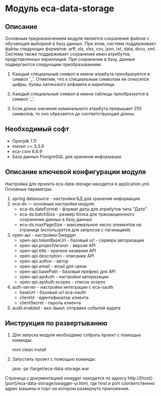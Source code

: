 Модуль eca-data-storage
========================================

Описание
----------------------------------------
   Основным предназначением модуля является сохранение файлов с обучающей выборкой в базу данных.
При этом, система поддерживает файлы следующих форматов: arff, xls, xlsx, csv, json, txt, data, docx, xml.
Система также поддерживает сохранение имен атрибутов, представленных кириллицей. При сохранении в базу,
данные подвергаются следующим преобразованиям:

1. Каждый специальный символ в имени атрибута преобразуется в символ '_'. Отметим, что
к специальным символам не относятся цифры, буквы латинского алфавита и кириллица.

2. Каждый специальный символ в имени таблицы преобразуется в символ '_'.

3. Если длина значения номинального атрибута превышает 255 символов, то оно обрезается
до соответствующей длины.

Необходимый софт
----------------------------------------
* Openjdk 1.11
* maven >= 3.3.9
* eca-core 6.8.9
* База данных PostgreSQL для хранения информации.

Описание ключевой конфигурации модуля
----------------------------------------
Настройки для проекта eca-data-storage находятся в application.yml. Основные параметры:
1) spring.datasource - настройки БД для хранения информации
2) eca-ds — основные настройки модуля:
   * eca-ds.dateFormat - формат даты для атрибутов типа "Дата"
   * eca-ds.batchSize - размер блока для транзакционного сохранения данных в базу данных
   * eca-ds.maxPageSize - максимальное число элементов на странице (используется для запросов с пагинацией)
3) open-api - настройки Swagger
   * open-api.tokenBaseUrl - базовый url - сервера авторизации
   * open-api.projectVersion - версия API
   * open-api.title - краткое название API
   * open-api.description - описание API
   * open-api.author - автор
   * open-api.email - email для связи
   * open-api.basePath - базовый префикс для API
   * open-api.apiAuth - настройки авторизации
   * open-api.apiAuth.scopes - список scopes
4) auth-server - настройки интеграции с eca-oauth
   * baseUrl - базовый url eca-oauth
   * clientId - идентификатор клиента
   * clientSecret - пароль клиента
5) audit.enabled - вкл./выкл. отправки событий аудита
    
Инструкция по развертыванию
----------------------------------------

1. Для запуска модуля необходимо собрать проект с помощью команды:
    
   mvn clean install
    
2. Запустить проект с помощью команды:

    java -jar /target/eca-data-storage.war

Страница с документацией swagger находится по адресу http://[host]:[port]/eca-data-storage/swagger-ui.html, где host и port
соответственно адрес машины и порт на котором развернуто приложение.
